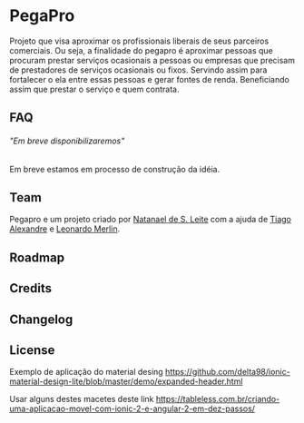 # PegaPro
Projeto que visa aproximar os profissionais liberais de seus parceiros comerciais. Ou seja, a finalidade do pegapro é aproximar pessoas que procuram prestar serviços ocasionais a pessoas ou empresas que precisam de prestadores de serviços ocasionais ou fixos. Servindo assim para fortalecer o ela entre essas pessoas e gerar fontes de renda. Beneficiando assim que prestar o serviço e quem contrata.

## FAQ

###### "Em breve disponibilizaremos"
Em breve estamos em processo de construção da idéia.

## Team

Pegapro e um projeto criado por [Natanael de S. Leite](https://github.com/dexternatan/) com a ajuda de [Tiago Alexandre](https://github.com/tiagoaos) e [Leonardo Merlin](https://github.com/leonardomerlin).

## Roadmap


## Credits

## Changelog


## License


Exemplo de aplicação do material desing
https://github.com/delta98/ionic-material-design-lite/blob/master/demo/expanded-header.html

Usar alguns destes macetes deste link
https://tableless.com.br/criando-uma-aplicacao-movel-com-ionic-2-e-angular-2-em-dez-passos/
